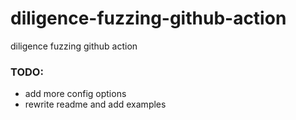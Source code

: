 # diligence-fuzzing-github-action
diligence fuzzing github action

### TODO:
* add more config options
* rewrite readme and add examples
